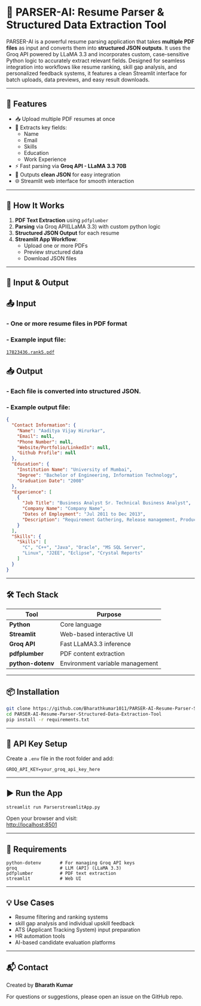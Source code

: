 # 📄 PARSER-AI: Resume Parser & Structured Data Extraction Tool

PARSER-AI is a powerful resume parsing application that takes **multiple PDF files** as input and converts them into **structured JSON outputs**. It uses the Groq API powered by LLaMA 3.3 and incorporates custom, case-sensitive Python logic to accurately extract relevant fields. Designed for seamless integration into workflows like resume ranking, skill gap analysis, and personalized feedback systems, it features a clean Streamlit interface for batch uploads, data previews, and easy result downloads.


---

## 🚀 Features

- 📥 Upload multiple PDF resumes at once  
- 🧠 Extracts key fields:
  - Name  
  - Email  
  - Skills  
  - Education  
  - Work Experience  
- ⚡ Fast parsing via **Groq API - LLaMA 3.3 70B** 
- 💾 Outputs **clean JSON** for easy integration  
- 🌐 Streamlit web interface for smooth interaction  

---

## 🧠 How It Works

1. **PDF Text Extraction** using `pdfplumber`  
2. **Parsing** via Groq API(LLaMA 3.3) with custom python logic  
3. **Structured JSON Output** for each resume  
4. **Streamlit App Workflow**:
   - Upload one or more PDFs  
   - Preview structured data  
   - Download JSON files  

---

## 📂 Input & Output

## 📤 Input

### - One or more resume files in **PDF** format  
### - Example input file:  
  [`17823436.rank5.pdf`](https://github.com/Bharathkumar1011/PARSER-AI-Resume-Parser-Structured-Data-Extraction-Tool/blob/main/PARSER-APP%20INPUT/17823436.rank5.pdf)

## 📥 Output

### - Each file is converted into structured JSON. 
### - Example output file:  

```json
{
  "Contact Information": {
    "Name": "Aaditya Vijay Hirurkar",
    "Email": null,
    "Phone Number": null,
    "Website/Portfolio/LinkedIn": null,
    "Github Profile": null
  },
  "Education": {
    "Institution Name": "University of Mumbai",
    "Degree": "Bachelor of Engineering, Information Technology",
    "Graduation Date": "2008"
  },
  "Experience": [
    {
      "Job Title": "Business Analyst Sr. Technical Business Analyst",
      "Company Name": "Company Name",
      "Dates of Employment": "Jul 2011 to Dec 2013",
      "Description": "Requirement Gathering, Release management, Product management, Client handling, etc."
    }
  ],
  "Skills": {
    "Skills": [
      "C", "C++", "Java", "Oracle", "MS SQL Server",
      "Linux", "J2EE", "Eclipse", "Crystal Reports"
    ]
  }
}
```

---

## 🛠 Tech Stack

| Tool              | Purpose                                |
|-------------------|----------------------------------------|
| **Python**        | Core language                          |
| **Streamlit**     | Web-based interactive UI               |
| **Groq API**      | Fast LLaMA3.3 inference               |
| **pdfplumber**    | PDF content extraction                 |
| **python-dotenv** | Environment variable management        |

---

## 📦 Installation

```bash
git clone https://github.com/Bharathkumar1011/PARSER-AI-Resume-Parser-Structured-Data-Extraction-Tool.git
cd PARSER-AI-Resume-Parser-Structured-Data-Extraction-Tool
pip install -r requirements.txt
```

---

## 🔐 API Key Setup

Create a `.env` file in the root folder and add:

```env
GROQ_API_KEY=your_groq_api_key_here
```

---

## ▶️ Run the App

```bash
streamlit run ParserstreamlitApp.py
```

Open your browser and visit:  
[http://localhost:8501](http://localhost:8501)

---

## 📄 Requirements

```text
python-dotenv       # For managing Groq API keys  
groq                # LLM (API) (LLaMA 3.3)  
pdfplumber          # PDF text extraction  
streamlit           # Web UI  
```

---

## 💡 Use Cases

- Resume filtering and ranking systems
- skill gap analysis and individual upskill feedback 
- ATS (Applicant Tracking System) input preparation  
- HR automation tools  
- AI-based candidate evaluation platforms

---

## 📬 Contact

Created by **Bharath Kumar**

For questions or suggestions, please open an issue on the GitHub repo.

